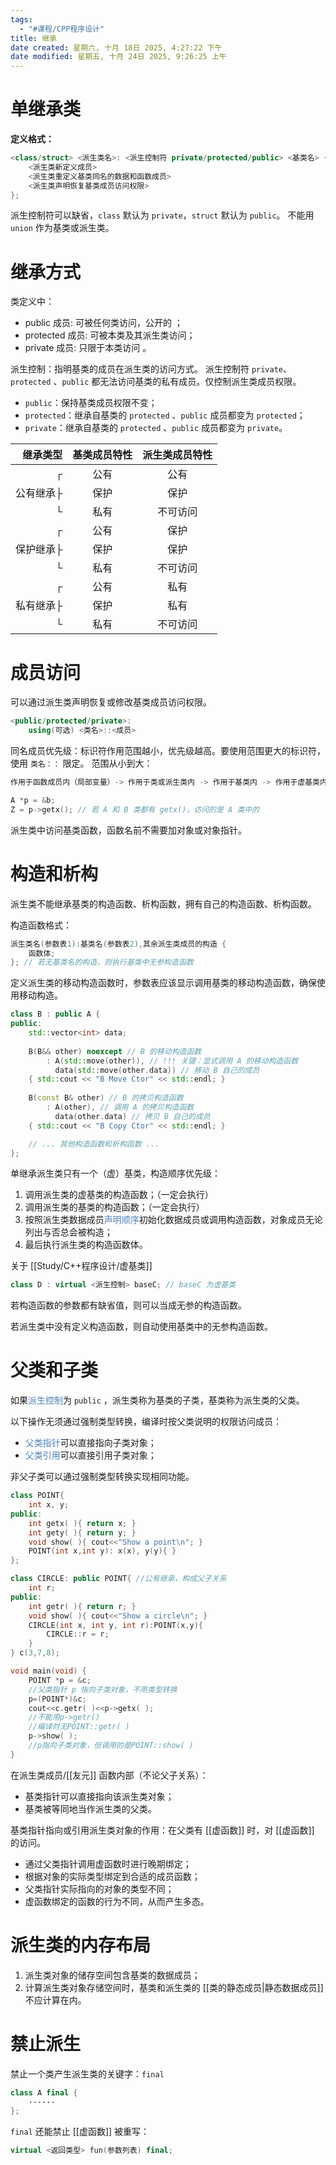 ```yaml
---
tags:
  - "#课程/CPP程序设计"
title: 继承
date created: 星期六, 十月 18日 2025, 4:27:22 下午
date modified: 星期五, 十月 24日 2025, 9:26:25 上午
---
```


# 单继承类  

**定义格式：**
```C++
<class/struct> <派生类名>: <派生控制符 private/protected/public> <基类名> {
	<派生类新定义成员> 
	<派生类重定义基类同名的数据和函数成员> 
	<派生类声明恢复基类成员访问权限> 
};
```
派生控制符可以缺省，`class` 默认为 `private`，`struct` 默认为 `public`。
不能用 `union` 作为基类或派生类。

# 继承方式

类定义中： 
- public 成员: 可被任何类访问，公开的 ；
- protected 成员: 可被本类及其派生类访问；
- private 成员: 只限于本类访问 。

派生控制：指明基类的成员在派生类的访问方式。
派生控制符 `private`、 `protected` 、`public` 都无法访问基类的私有成员。仅控制派生类成员权限。
- `public`：保持基类成员权限不变；
- `protected`：继承自基类的 `protected` 、`public` 成员都变为 `protected`；
- `private`：继承自基类的 `protected` 、`public` 成员都变为 `private`。

|  继承类型 | 基类成员特性 | 派生类成员特性  |
| ----: | :----: | :------: |
|     ┌ | 公有     |    公有    |
| 公有继承├ | 保护     |    保护    |
|     └ | 私有<br> |   不可访问   |
|     ┌ | 公有<br> |  保护<br>  |
| 保护继承├ | 保护<br> |  保护<br>  |
|     └ | 私有<br> | 不可访问<br> |
|     ┌ | 公有<br> |  私有<br>  |
| 私有继承├ | 保护<br> |  私有<br>  |
|     └ | 私有<br> | 不可访问<br> |

# 成员访问

可以通过派生类声明恢复或修改基类成员访问权限。
```C++
<public/protected/private>:
	using(可选) <类名>::<成员>
```

同名成员优先级：标识符作用范围越小，优先级越高。要使用范围更大的标识符，使用 `类名：：` 限定。
范围从小到大：
```C++
作用于函数成员内（局部变量）-> 作用于类或派生类内 -> 作用于基类内 -> 作用于虚基类内
```

```C++
A *p = &b;
Z = p->getx(); // 若 A 和 B 类都有 getx()，访问的是 A 类中的
```

派生类中访问基类函数，函数名前不需要加对象或对象指针。

# 构造和析构

派生类不能继承基类的构造函数、析构函数，拥有自己的构造函数、析构函数。

构造函数格式：
```C++
派生类名(参数表1):基类名(参数表2),其余派生类成员的构造 {
	函数体;
}; // 若无基类名的构造，则执行基类中无参构造函数
```

定义派生类的移动构造函数时，参数表应该显示调用基类的移动构造函数，确保使用移动构造。

```C++
class B : public A {
public:
    std::vector<int> data;
    
    B(B&& other) noexcept // B 的移动构造函数
        : A(std::move(other)), // !!! 关键：显式调用 A 的移动构造函数
          data(std::move(other.data)) // 移动 B 自己的成员
    { std::cout << "B Move Ctor" << std::endl; }
    
    B(const B& other) // B 的拷贝构造函数
        : A(other), // 调用 A 的拷贝构造函数
          data(other.data) // 拷贝 B 自己的成员
    { std::cout << "B Copy Ctor" << std::endl; }

    // ... 其他构造函数和析构函数 ...
};
```

单继承派生类只有一个（虚）基类，构造顺序优先级：
1. 调用派生类的虚基类的构造函数；（一定会执行）
2. 调用派生类的基类的构造函数；（一定会执行）
3. 按照派生类数据成员<font color="#4f81bd">声明顺序</font>初始化数据成员或调用构造函数，对象成员无论列出与否总会被构造；
4. 最后执行派生类的构造函数体。

关于 [[Study/C++程序设计/虚基类]]
```C++
class D : virtual <派生控制> baseC; // baseC 为虚基类
```

若构造函数的参数都有缺省值，则可以当成无参的构造函数。

若派生类中没有定义构造函数，则自动使用基类中的无参构造函数。

# 父类和子类

如果<font color="#4f81bd">派生控制</font>为 `public` ，派生类称为基类的子类，基类称为派生类的父类。

以下操作无须通过强制类型转换，编译时按父类说明的权限访问成员：
- <font color="#4f81bd">父类指针</font>可以直接指向子类对象；
- <font color="#4f81bd">父类引用</font>可以直接引用子类对象；

非父子类可以通过强制类型转换实现相同功能。

```C++
class POINT{
	int x, y;
public:
	int getx( ){ return x; } 
	int gety( ){ return y; }
	void show( ){ cout<<"Show a point\n"; }
	POINT(int x,int y): x(x), y(y){ }
};

class CIRCLE: public POINT{ //公有继承，构成父子关系
	int r;
public: 
	int getr( ){ return r; }
	void show( ){ cout<<"Show a circle\n"; }
	CIRCLE(int x, int y, int r):POINT(x,y){ 
		CIRCLE::r = r; 
	}
} c(3,7,8);

void main(void) {
	POINT *p = &c; 
	//父类指针 p 指向子类对象，不用类型转换
	p=(POINT*)&c;
	cout<<c.getr( )<<p->getx( ); 
	//不能用p->getr()
	//编译时无POINT::getr( )
	p->show( ); 
	//p指向子类对象，但调用的是POINT::show( )
}
```

在派生类成员/[[友元]] 函数内部（不论父子关系）：
- 基类指针可以直接指向该派生类对象；
- 基类被等同地当作派生类的父类。

基类指针指向或引用派生类对象的作用：在父类有 [[虚函数]] 时，对 [[虚函数]] 的访问。
- 通过父类指针调用虚函数时进行晚期绑定；
- 根据对象的实际类型绑定到合适的成员函数；
- 父类指针实际指向的对象的类型不同；
- 虚函数绑定的函数的行为不同，从而产生多态。

# 派生类的内存布局

1. 派生类对象的储存空间包含基类的数据成员；
2. 计算派生类对象存储空间时，基类和派生类的 [[类的静态成员|静态数据成员]] 不应计算在内。

# 禁止派生

禁止一个类产生派生类的关键字：`final`
```C++
class A final {
	······
};
```

`final` 还能禁止 [[虚函数]] 被重写：
```C++
virtual <返回类型> fun(参数列表) final;
```
